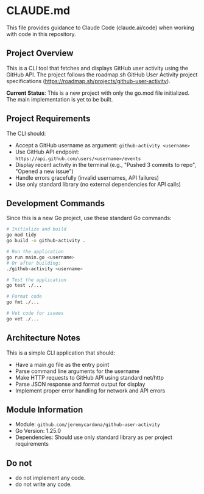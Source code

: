 # CLAUDE.md

This file provides guidance to Claude Code (claude.ai/code) when working with code in this repository.

## Project Overview

This is a CLI tool that fetches and displays GitHub user activity using the GitHub API. The project follows the roadmap.sh GitHub User Activity project specifications (https://roadmap.sh/projects/github-user-activity).

**Current Status**: This is a new project with only the go.mod file initialized. The main implementation is yet to be built.

## Project Requirements

The CLI should:
- Accept a GitHub username as argument: `github-activity <username>`
- Use GitHub API endpoint: `https://api.github.com/users/<username>/events`
- Display recent activity in the terminal (e.g., "Pushed 3 commits to repo", "Opened a new issue")
- Handle errors gracefully (invalid usernames, API failures)
- Use only standard library (no external dependencies for API calls)

## Development Commands

Since this is a new Go project, use these standard Go commands:

```bash
# Initialize and build
go mod tidy
go build -o github-activity .

# Run the application
go run main.go <username>
# Or after building:
./github-activity <username>

# Test the application
go test ./...

# Format code
go fmt ./...

# Vet code for issues
go vet ./...
```

## Architecture Notes

This is a simple CLI application that should:
- Have a main.go file as the entry point
- Parse command line arguments for the username
- Make HTTP requests to GitHub API using standard net/http
- Parse JSON response and format output for display
- Implement proper error handling for network and API errors

## Module Information

- Module: `github.com/jeremycardona/github-user-activity`
- Go Version: 1.25.0
- Dependencies: Should use only standard library as per project requirements

## Do not
- do not implement any code.
- do not write any code.